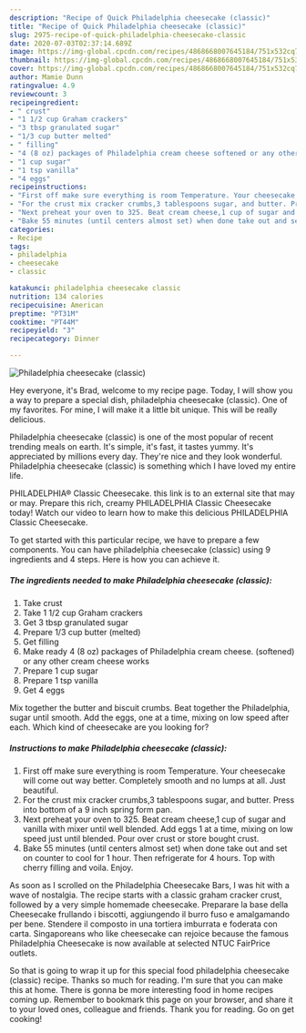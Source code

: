 ```yaml
---
description: "Recipe of Quick Philadelphia cheesecake (classic)"
title: "Recipe of Quick Philadelphia cheesecake (classic)"
slug: 2975-recipe-of-quick-philadelphia-cheesecake-classic
date: 2020-07-03T02:37:14.689Z
image: https://img-global.cpcdn.com/recipes/4868668007645184/751x532cq70/philadelphia-cheesecake-classic-recipe-main-photo.jpg
thumbnail: https://img-global.cpcdn.com/recipes/4868668007645184/751x532cq70/philadelphia-cheesecake-classic-recipe-main-photo.jpg
cover: https://img-global.cpcdn.com/recipes/4868668007645184/751x532cq70/philadelphia-cheesecake-classic-recipe-main-photo.jpg
author: Mamie Dunn
ratingvalue: 4.9
reviewcount: 3
recipeingredient:
- " crust"
- "1 1/2 cup Graham crackers"
- "3 tbsp granulated sugar"
- "1/3 cup butter melted"
- " filling"
- "4 (8 oz) packages of Philadelphia cream cheese softened or any other cream cheese works"
- "1 cup sugar"
- "1 tsp vanilla"
- "4 eggs"
recipeinstructions:
- "First off make sure everything is room Temperature. Your cheesecake will come out way better. Completely smooth and no lumps at all. Just beautiful."
- "For the crust mix cracker crumbs,3 tablespoons sugar, and butter. Press into bottom of a 9 inch spring form pan."
- "Next preheat your oven to 325. Beat cream cheese,1 cup of sugar and vanilla with mixer until well blended. Add eggs 1 at a time, mixing on low speed just until blended. Pour over crust or store bought crust."
- "Bake 55 minutes (until centers almost set) when done take out and set on counter to cool for 1 hour. Then refrigerate for 4 hours. Top with cherry filling and voila. Enjoy."
categories:
- Recipe
tags:
- philadelphia
- cheesecake
- classic

katakunci: philadelphia cheesecake classic 
nutrition: 134 calories
recipecuisine: American
preptime: "PT31M"
cooktime: "PT44M"
recipeyield: "3"
recipecategory: Dinner

---
```



![Philadelphia cheesecake (classic)](https://img-global.cpcdn.com/recipes/4868668007645184/751x532cq70/philadelphia-cheesecake-classic-recipe-main-photo.jpg)

Hey everyone, it's Brad, welcome to my recipe page. Today, I will show you a way to prepare a special dish, philadelphia cheesecake (classic). One of my favorites. For mine, I will make it a little bit unique. This will be really delicious.

Philadelphia cheesecake (classic) is one of the most popular of recent trending meals on earth. It's simple, it's fast, it tastes yummy. It's appreciated by millions every day. They're nice and they look wonderful. Philadelphia cheesecake (classic) is something which I have loved my entire life.

PHILADELPHIA® Classic Cheesecake. this link is to an external site that may or may. Prepare this rich, creamy PHILADELPHIA Classic Cheesecake today! Watch our video to learn how to make this delicious PHILADELPHIA Classic Cheesecake.


To get started with this particular recipe, we have to prepare a few components. You can have philadelphia cheesecake (classic) using 9 ingredients and 4 steps. Here is how you can achieve it.

<!--inarticleads1-->

##### The ingredients needed to make Philadelphia cheesecake (classic):

1. Take  crust
1. Take 1 1/2 cup Graham crackers
1. Get 3 tbsp granulated sugar
1. Prepare 1/3 cup butter (melted)
1. Get  filling
1. Make ready 4 (8 oz) packages of Philadelphia cream cheese. (softened) or any other cream cheese works
1. Prepare 1 cup sugar
1. Prepare 1 tsp vanilla
1. Get 4 eggs


Mix together the butter and biscuit crumbs. Beat together the Philadelphia, sugar until smooth. Add the eggs, one at a time, mixing on low speed after each. Which kind of cheesecake are you looking for? 

<!--inarticleads2-->

##### Instructions to make Philadelphia cheesecake (classic):

1. First off make sure everything is room Temperature. Your cheesecake will come out way better. Completely smooth and no lumps at all. Just beautiful.
1. For the crust mix cracker crumbs,3 tablespoons sugar, and butter. Press into bottom of a 9 inch spring form pan.
1. Next preheat your oven to 325. Beat cream cheese,1 cup of sugar and vanilla with mixer until well blended. Add eggs 1 at a time, mixing on low speed just until blended. Pour over crust or store bought crust.
1. Bake 55 minutes (until centers almost set) when done take out and set on counter to cool for 1 hour. Then refrigerate for 4 hours. Top with cherry filling and voila. Enjoy.


As soon as I scrolled on the Philadelphia Cheesecake Bars, I was hit with a wave of nostalgia. The recipe starts with a classic graham cracker crust, followed by a very simple homemade cheesecake. Preparare la base della Cheesecake frullando i biscotti, aggiungendo il burro fuso e amalgamando per bene. Stendere il composto in una tortiera imburrata e foderata con carta. Singaporeans who like cheesecake can rejoice because the famous Philadelphia Cheesecake is now available at selected NTUC FairPrice outlets. 

So that is going to wrap it up for this special food philadelphia cheesecake (classic) recipe. Thanks so much for reading. I'm sure that you can make this at home. There is gonna be more interesting food in home recipes coming up. Remember to bookmark this page on your browser, and share it to your loved ones, colleague and friends. Thank you for reading. Go on get cooking!
